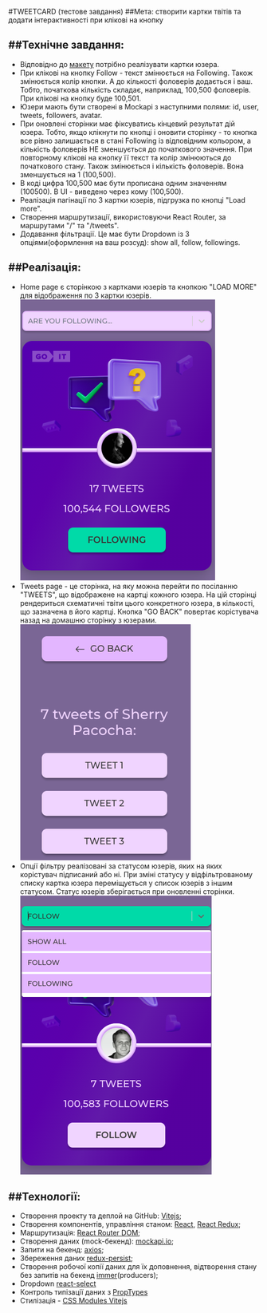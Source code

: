 #TWEETCARD (тестове завдання)
##Мета: 
створити картки твітів та додати інтерактивності при клікові на кнопку

##Технічне завдання:
---
* Відповідно до [макету](https://www.figma.com/file/zun1oP6NmS2Lmgbcj6e1IG/Test?type=design&t=YNxucFjyzX6ZmYFK-6) потрібно реалізувати картки юзера.
* При клікові на кнопку Follow - текст змінюється на Following. Також змінюється колір кнопки. А до кількості фоловерів додається і ваш. Тобто, початкова кількість складає, наприклад, 100,500 фоловерів. При клікові на кнопку буде 100,501.
* Юзери мають бути створені в Mockapi з наступними полями: id, user, tweets, followers, avatar.
* При оновлені сторінки має фіксуватись кінцевий результат дій юзера. Тобто, якщо клікнути по кнопці і оновити сторінку - то кнопка все рівно залишається в стані Following із відповідним кольором, а кількість фоловерів НЕ зменшується до початкового значення.
При повторному клікові на кнопку її текст та колір змінюються до початкового стану. Також змінюється і кількість фоловерів. Вона зменшується на 1 (100,500).
* В коді цифра 100,500 має бути прописана одним значенням (100500). В UI - виведено через кому (100,500).
* Реалізація пагінації по 3 картки юзерів, підгрузка по кнопці "Load more".
* Створення маршрутизації, використовуючи React Router, за маршрутами "/" та "/tweets".
* Додавання фільтрації. Це має бути Dropdown із 3 опціями(оформлення на ваш розсуд): show all, follow, followings.

##Реалізація: 
---
* Home page є сторінкою з картками юзерів та кнопкою "LOAD MORE" для відображення по 3 картки юзерів.
![card screenshort](./screenshortsReadme/card.png)
* Tweets page - це сторінка, на яку можна перейти по посіланню "TWEETS", що відображене на картці кожного юзера. На цій сторінці рендериться схематичні твіти цього конкретного юзера, в кількості, що зазначена в його картці. Кнопка "GO BACK" повертає корістувача назад на домашню сторінку з юзерами.
![tweetspage screenshort](./screenshortsReadme/tweetspage.png)
* Опції фільтру реалізовані за статусом юзерів, яких на яких корістувач підписаний або ні. При зміні статусу у відфільтрованому списку картка юзера переміщується у список юзерів з іншим статусом.
Статус юзерів зберігається при оновленні сторінки.
![dropdown screenshort](./screenshortsReadme/dropdown.png)

##Технології:
---
* Створення проекту та деплой на GitHub: [Vitejs](https://vitejs.dev/guide/);
* Створення компонентів, управління станом: [React](https://legacy.reactjs.org/docs/getting-started.html), [React Redux](https://react-redux.js.org/introduction/getting-started);  
* Mаршрутизація: [React Router DOM](https://reactrouter.com/en/main);  
* Створення даних (mock-бекенд): [mockapi.io](https://mockapi.io/);  
* Запити на бекенд: [axios](https://www.npmjs.com/package/axios);  
* Збереження даних [redux-persist](https://www.npmjs.com/package/redux-persist);  
* Створення робочої копії даних для їх доповнення, відтворення стану без запитів на бекенд [immer](https://immerjs.github.io/immer/return/)(producers);  
* Dropdown [react-select](https://react-select.com/home#getting-started)
* Контроль типізації даних з [PropTypes](https://legacy.reactjs.org/docs/typechecking-with-proptypes.html)
* Стилізація - [CSS Modules Vitejs](https://vitejs.dev/guide/features.html#css)




